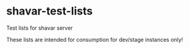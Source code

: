 # shavar-test-lists
Test lists for shavar server

These lists are intended for consumption for dev/stage instances only!



